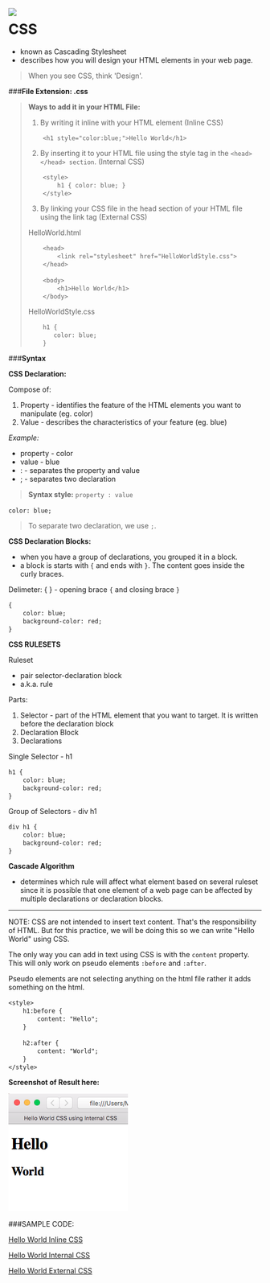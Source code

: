 <a href="https://commons.wikimedia.org/wiki/File:CSS.3.svg"><img src="https://upload.wikimedia.org/wikipedia/commons/3/3d/CSS.3.svg" align="left" width="150"></a>

# CSS

- known as Cascading Stylesheet
- describes how you will design your HTML elements in your web page.

> When you see CSS, think 'Design'.

###**File Extension: .css**

> **Ways to add it in your HTML File:**
>
> 1. By writing it inline with your HTML element (Inline CSS)
>
>	```
>		<h1 style="color:blue;">Hello World</h1>
>	``` 
>
> 2. By inserting it to your HTML file using the style tag in the `<head> </head> section`. (Internal CSS)
>
>	```
>	    <style>
>			h1 { color: blue; }
>       </style>
>   ```	
>
> 3. By linking your CSS file in the head section of your HTML file using the link tag (External CSS)
>
>	HelloWorld.html
>
>	```
>		<head>
>			<link rel="stylesheet" href="HelloWorldStyle.css">
>		</head>
>
>		<body>
>			<h1>Hello World</h1>
>		</body>
>   ```
>
>   HelloWorldStyle.css
>
>   ```
>		h1 {
>	       color: blue;
>     	}
>
>   ```
>

###**Syntax**

**CSS Declaration:**

Compose of:

1. Property - identifies the feature of the HTML elements you want to manipulate (eg. color)
2. Value - describes the characteristics of your feature (eg. blue)

*Example:*

* property - color
* value - blue
* : - separates the property and value
* ; - separates two declaration 

> **Syntax style:** `property : value`

` color: blue; `

> To separate two declaration, we use `;`.


**CSS Declaration Blocks:**

- when you have a group of declarations, you grouped it in a block.
- a block is starts with `{` and ends with `}`. The content goes inside the curly braces.

Delimeter: { } - opening brace `{` and closing brace `}`

```
{
	color: blue;
 	background-color: red;
}
```

**CSS RULESETS**

Ruleset 
- pair selector-declaration block
- a.k.a. rule

Parts:

1. Selector - part of the HTML element that you want to target. It is written before the declaration block
2. Declaration Block
3. Declarations


Single Selector - h1

```
h1 {
	color: blue;
 	background-color: red;
}
```

Group of Selectors - div h1

```
div h1 {
	color: blue;
 	background-color: red;
}
```

**Cascade Algorithm** 
- determines which rule will affect what element based on several ruleset since it is possible that one element of a web page can be affected by multiple declarations or declaration blocks.

* * *

NOTE:
CSS are not intended to insert text content. That's the responsibility of HTML. But for this practice, we will be doing this so we can write "Hello World" using CSS. 

The only way you can add in text using CSS is with the `content` property. This will only work on pseudo elements `:before` and `:after`.

Pseudo elements are not selecting anything on the html file rather it adds something on the html.

```
<style>
	h1:before { 
		content: "Hello";
	}

	h2:after { 
		content: "World";
	}
</style>
```

**Screenshot of Result here:**

![Hello World CSS Output](https://raw.githubusercontent.com/michieriffic/say-hello-world/master/CSS/HelloWorldCSS_WebScreenShot.png)

###SAMPLE CODE:

[Hello World Inline CSS](https://github.com/michieriffic/say-hello-world/blob/master/CSS/Hello%20World%20Inline%20CSS/HelloWorld.html)

[Hello World Internal CSS](https://github.com/michieriffic/say-hello-world/blob/master/CSS/Hello%20World%20Internal%20CSS/HelloWorld.html)

[Hello World External CSS](https://github.com/michieriffic/say-hello-world/tree/master/CSS/Hello%20World%20External%20CSS)

